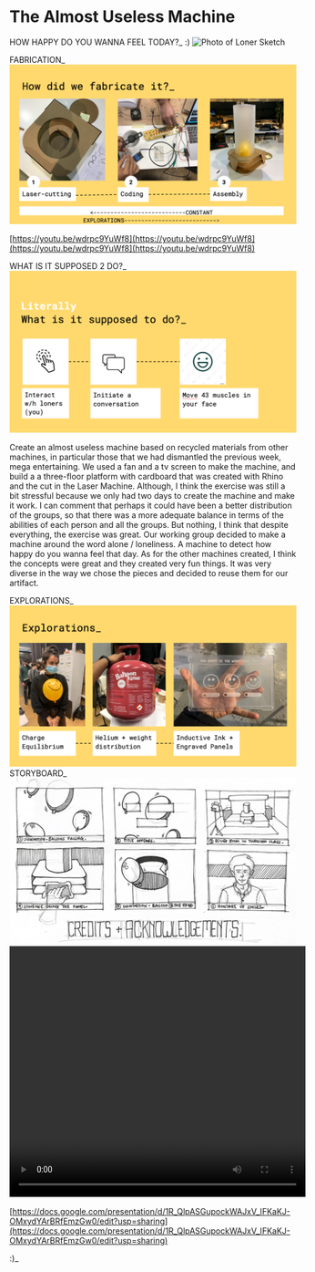 # The Almost Useless Machine

HOW HAPPY DO YOU WANNA FEEL TODAY?_ :)
<img src= "../../images/Loner Booth - Sketch.pdf" alt="Photo of Loner Sketch">

FABRICATION_
<img src= "../../images/Fabrication.png" alt="Photo of fabrication">

[https://youtu.be/wdrpc9YuWf8](https://youtu.be/wdrpc9YuWf8](https://youtu.be/wdrpc9YuWf8](https://youtu.be/wdrpc9YuWf8) 

WHAT IS IT SUPPOSED 2 DO?_
<img src= "../../images/Work.png" alt="Photo of how it supposed to work">

Create an almost useless machine based on recycled materials from other machines, in particular those that we had dismantled the previous week, mega entertaining. We used a fan and a tv screen to make the machine, and build a a three-floor platform with cardboard that was created with Rhino and the cut in the Laser Machine. Although, I think the exercise was still a bit stressful because we only had two days to create the machine and make it work. I can comment that perhaps it could have been a better distribution of the groups, so that there was a more adequate balance in terms of the abilities of each person and all the groups. But nothing, I think that despite everything, the exercise was great. Our working group decided to make a machine around the word alone / loneliness. A machine to detect how happy  do you wanna feel that day. As for the other machines created, I think the concepts were great and they created very fun things. It was very diverse in the way we chose the pieces and decided to reuse them for our artifact. 

EXPLORATIONS_
<img src= "../../images/Explorations.png" alt="Photo of our explorations">
STORYBOARD_
<img src= "../../images/Storyboard.png" alt="Photo of the storyboard">
<video src= "../../images/loner.mp4" width="520" height="440" controls></video>

[https://docs.google.com/presentation/d/1R_QlpASGupockWAJxV_IFKaKJ-OMxydYArBRfEmzGw0/edit?usp=sharing](https://docs.google.com/presentation/d/1R_QlpASGupockWAJxV_IFKaKJ-OMxydYArBRfEmzGw0/edit?usp=sharing)

:)_